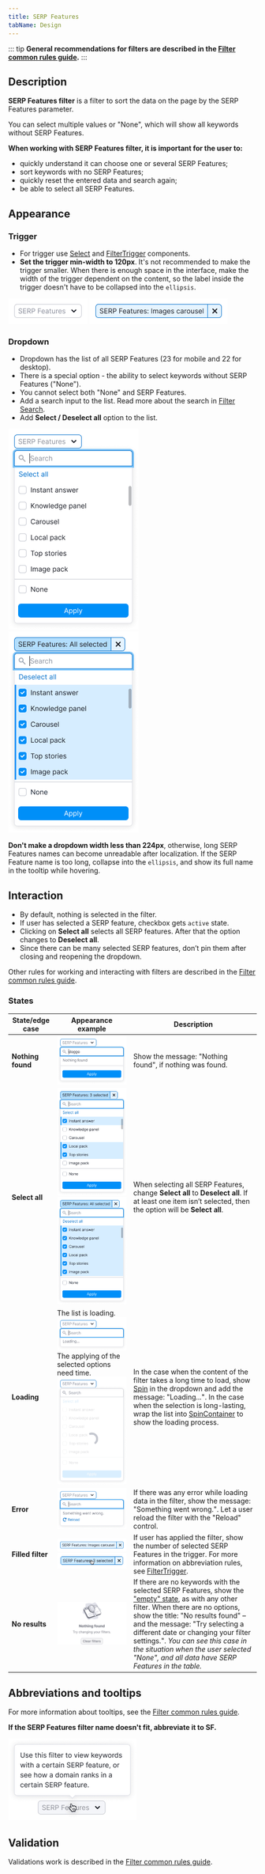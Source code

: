 ```yaml
---
title: SERP Features
tabName: Design
---
```


::: tip
**General recommendations for filters are described in the [Filter common rules guide](/filter-group/filter-rules/).**
:::

## Description

**SERP Features filter** is a filter to sort the data on the page by the SERP Features parameter.

You can select multiple values or "None", which will show all keywords without SERP Features.

**When working with SERP Features filter, it is important for the user to:**

- quickly understand it can choose one or several SERP Features;
- sort keywords with no SERP Features;
- quickly reset the entered data and search again;
- be able to select all SERP Features.

## Appearance

### Trigger

- For trigger use [Select](/components/select/) and [FilterTrigger](/components/filter-trigger/) components.
- **Set the trigger min-width to 120px**. It's not recommended to make the trigger smaller. When there is enough space in the interface, make the width of the trigger dependent on the content, so the label inside the trigger doesn't have to be collapsed into the `ellipsis`.

![filter placeholder](static/placeholder-serp.png)
![active filter](static/active-serp.png)

### Dropdown

- Dropdown has the list of all SERP Features (23 for mobile and 22 for desktop).
- There is a special option - the ability to select keywords without SERP Features ("None").
- You cannot select both "None" and SERP Features.
- Add a search input to the list. Read more about the search in [Filter Search](/filter-group/filter-search/).
- Add **Select / Deselect all** option to the list.

![opened filter](static/opened-serp.png)
![opened filter](static/deselct-serp.png)

**Don't make a dropdown width less than 224px**, otherwise, long SERP Features names can become unreadable after localization. If the SERP Feature name is too long, collapse into the `ellipsis`, and show its full name in the tooltip while hovering.

## Interaction

- By default, nothing is selected in the filter.
- If user has selected a SERP feature, checkbox gets `active` state.
- Clicking on **Select all** selects all SERP features. After that the option changes to **Deselect all**.
- Since there can be many selected SERP features, don’t pin them after closing and reopening the dropdown.

Other rules for working and interacting with filters are described in the [Filter common rules guide](/filter-group/filter-rules/).

### States

| State/edge case   | Appearance example                                                                                                                                    | Description                                                                                                                                                                                                                                                                                                                                                                                                         |
| ----------------- | ----------------------------------------------------------------------------------------------------------------------------------------------------- | ------------------------------------------------------------------------------------------------------------------------------------------------------------------------------------------------------------------------------------------------------------------------------------------------------------------------------------------------------------------------------------------------------------------- |
| **Nothing found** | ![nothing found](static/nothing-found-serp.png)                                                                                                       | Show the message: "Nothing found", if nothing was found.                                                                                                                                                                                                                                                                                                                                                            |
| **Select all**    | ![filled filter](static/filled-serp.png) ![filled filter](static/deselct-serp.png)                                                                    | When selecting all SERP Features, change **Select all** to **Deselect all**. If at least one item isn’t selected, then the option will be **Select all**.                                                                                                                                                                                                                                                          |
| **Loading**       | The list is loading. ![loading filter](static/loading-serp.png) The applying of the selected options need time. ![loading filter](static/loading.png) | In the case when the content of the filter takes a long time to load, show [Spin](/components/spin/) in the dropdown and add the message: "Loading...". In the case when the selection is long-lasting, wrap the list into [SpinContainer](/components/spin-container/) to show the loading process.                                                                                                                |
| **Error**         | ![error](static/error-serp.png)                                                                                                                       | If there was any error while loading data in the filter, show the message: "Something went wrong.". Let a user reload the filter with the "Reload" control.                                                                                                                                                                                                                                                         |
| **Filled filter** | ![active serp](static/active-serp.png) ![active serp](static/active-hover-serp.png)                                                                   | If user has applied the filter, show the number of selected SERP Features in the trigger. For more information on abbreviation rules, see [FilterTrigger](/components/filter-trigger/).                                                                                                                                                                                                                             |
| **No results**    | ![nothing found](static/filter-serp-nothing-found.png)                                                                                                | If there are no keywords with the selected SERP Features, show the ["empty" state](/components/widget-empty/), as with any other filter. When there are no options, show the title: "No results found" – and the message: "Try selecting a different date or changing your filter settings.". _You can see this case in the situation when the user selected "None", and all data have SERP Features in the table._ |

## Abbreviations and tooltips

For more information about tooltips, see the [Filter common rules guide](/filter-group/filter-rules/).

**If the SERP Features filter name doesn't fit, abbreviate it to **SF**.**

![tooltips](static/tooltips.png)

## Validation

Validations work is described in the [Filter common rules guide](/filter-group/filter-rules/).
